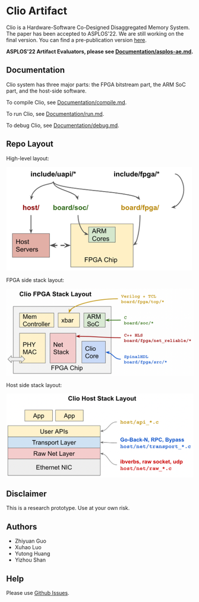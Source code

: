 # Clio Artifact

Clio is a Hardware-Software Co-Designed Disaggregated Memory System.
The paper has been accepted to ASPLOS'22.
We are still working on the final version.
You can find a pre-publication version [here](https://arxiv.org/pdf/2108.03492.pdf).

**ASPLOS'22 Artifact Evaluators, please see [Documentation/asplos-ae.md](./Documentation/asplos-ae.md).**

## Documentation

Clio system has three major parts: the FPGA bitstream part, the ARM SoC part, and the host-side software.

To compile Clio, see [Documentation/compile.md](./Documentation/compile.md).

To run Clio, see [Documentation/run.md](./Documentation/run.md).

To debug Clio, see [Documentation/debug.md](./Documentation/debug.md).

## Repo Layout

High-level layout:

<img src="Documentation/repo-org.png" alt="drawing" width="500"/>

FPGA side stack layout:

<img src="Documentation/repo-org-fpga.png" alt="drawing" width="600"/>

Host side stack layout:

<img src="Documentation/repo-org-host.png" alt="drawing" width="600"/>

## Disclaimer

This is a research prototype. Use at your own risk.


## Authors

- Zhiyuan Guo
- Xuhao Luo
- Yutong Huang
- Yizhou Shan

## Help

Please use [Github Issues](https://github.com/WukLab/Clio/issues).
